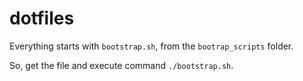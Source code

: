 # dotfiles

Everything starts with `bootstrap.sh`, from the `bootrap_scripts` folder.

So, get the file and execute command `./bootstrap.sh`.